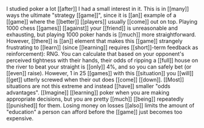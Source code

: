 I studied poker a lot [[after]] I had a small interest in it. This is in [[many]] ways the ultimate "strategy [[game]]", since it is [[an]] example of a [[game]] where the [[better]] [[players]] usually [[come]] out on top. Playing 1000 chess [[games]] [[against]] your [[friend]] is unreasonable and exhausting, but playing 1000 poker hands is [[much]] more straightforward. However, [[there]] is [[an]] element that makes this [[game]] strangely frustrating to [[learn]] (since [[learning]] requires [[short]]-term feedback as reinforcement): RNG. You can calculate that based on your opponent's perceived tightness with their hands, their odds of ripping a [[full]] house on the river to beat your straight is [[only]] 4%, and so you can safely bet (or [[even]] raise). However, 1 in 25 [[games]] with this [[situation]] you [[will]] [[get]] utterly screwed when their out does [[come]] [[down]]. [[Most]] situations are not this extreme and instead [[have]] smaller "odds advantages". [[Imagine]] [[learning]] poker when you are making appropriate decisions, but you are pretty [[much]] [[being]] repeatedly [[punished]] for them. Losing money on losses [[also]] limits the amount of "education" a person can afford before the [[game]] just becomes too expensive.
